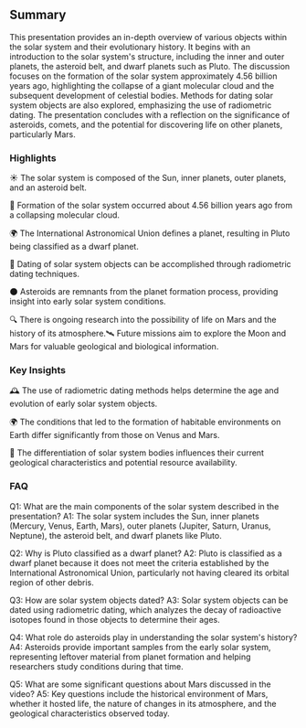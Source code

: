 ## Summary
This presentation provides an in-depth overview of various objects within the solar system and their evolutionary history. It begins with an introduction to the solar system's structure, including the inner and outer planets, the asteroid belt, and dwarf planets such as Pluto. The discussion focuses on the formation of the solar system approximately 4.56 billion years ago, highlighting the collapse of a giant molecular cloud and the subsequent development of celestial bodies. Methods for dating solar system objects are also explored, emphasizing the use of radiometric dating. The presentation concludes with a reflection on the significance of asteroids, comets, and the potential for discovering life on other planets, particularly Mars.
### Highlights

☀️ The solar system is composed of the Sun, inner planets, outer planets, and an asteroid belt.

🌌 Formation of the solar system occurred about 4.56 billion years ago from a collapsing molecular cloud.

🌍 The International Astronomical Union defines a planet, resulting in Pluto being classified as a dwarf planet.

🚀 Dating of solar system objects can be accomplished through radiometric dating techniques.

🌑 Asteroids are remnants from the planet formation process, providing insight into early solar system conditions.

🔍 There is ongoing research into the possibility of life on Mars and the history of its atmosphere.🛰 Future missions aim to explore the Moon and Mars for valuable geological and biological information.

### Key Insights

🕰️ The use of radiometric dating methods helps determine the age and evolution of early solar system objects.

🌍 The conditions that led to the formation of habitable environments on Earth differ significantly from those on Venus and Mars.

🧪 The differentiation of solar system bodies influences their current geological characteristics and potential resource availability.

### FAQ
Q1: What are the main components of the solar system described in the presentation?
A1: The solar system includes the Sun, inner planets (Mercury, Venus, Earth, Mars), outer planets (Jupiter, Saturn, Uranus, Neptune), the asteroid belt, and dwarf planets like Pluto.

Q2: Why is Pluto classified as a dwarf planet?
A2: Pluto is classified as a dwarf planet because it does not meet the criteria established by the International Astronomical Union, particularly not having cleared its orbital region of other debris.

Q3: How are solar system objects dated?
A3: Solar system objects can be dated using radiometric dating, which analyzes the decay of radioactive isotopes found in those objects to determine their ages.

Q4: What role do asteroids play in understanding the solar system's history?
A4: Asteroids provide important samples from the early solar system, representing leftover material from planet formation and helping researchers study conditions during that time.

Q5: What are some significant questions about Mars discussed in the video?
A5: Key questions include the historical environment of Mars, whether it hosted life, the nature of changes in its atmosphere, and the geological characteristics observed today.
